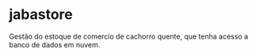 # jabastore
Gestão do estoque de comercio de cachorro quente, que tenha acesso a banco de dados em nuvem.


